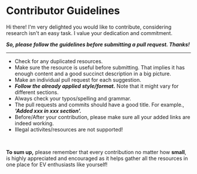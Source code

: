 # Contributor Guidelines

Hi there! I'm very delighted you would like to contribute, considering research isn't an easy task.
I value your dedication and commitment.

***So, please follow the guidelines before submitting a pull request. Thanks!***

--- 

- Check for any duplicated resources.
- Make sure the resource is useful before submitting. That implies it has enough content and a good succinct description in a big picture.
- Make an individual pull request for each suggestion.
- ***Follow the already applied style/format.*** Note that it might vary for different sections.
- Always check your typos/spelling and grammar.
- The pull requests and commits should have a good title. For example., ***'Added xxx in xxx section'.***
- Before/After your contribution, please make sure all your added links are indeed working.
- Illegal activites/resources are not supported!
<p>&nbsp;</p>

**To sum up,** please remember that every contribution no matter how **small**, is highly appreciated and encouraged as it helps gather all the resources in one place for EV enthusiasts like yourself!
